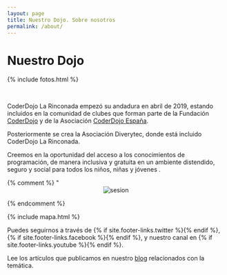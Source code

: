 ```yaml
---
layout: page
title: Nuestro Dojo. Sobre nosotros
permalink: /about/
---
```



<h1 class="center">Nuestro Dojo</h1>

{% include fotos.html %}

&nbsp;

CoderDojo La Rinconada empezó su andadura en abril de 2019, estando incluidos en la comunidad de clubes que forman parte de la Fundación [CoderDojo](https://coderdojo.com/es-ES) y de la Asociación [CoderDojo España](http://www.coderdojo.es/).

Posteriormente se crea la Asociación Diverytec, donde está incluido CoderDojo La Rinconada.


Creemos en la oportunidad del acceso a los conocimientos de programación, de manera inclusiva y gratuita en un ambiente distendido, seguro y social para todos los niños, niñas y jóvenes .

{% comment %}
"<span style="display:block;text-align:center">![sesion]</span>

[sesion]: /images/sesion_online.jpg"

{% endcomment %}

{% include mapa.html %}


Puedes seguirnos a través de
{% if site.footer-links.twitter %}<a href="https://www.twitter.com/{{ site.footer-links.twitter }}"><i class="svg-icon twitter base"></i></a>{% endif %}, 
{% if site.footer-links.facebook %}<a href="https://www.facebook.com/{{ site.footer-links.facebook }}"><i class="svg-icon facebook base"></i></a>{% endif %}, y nuestro canal en 
{% if site.footer-links.youtube %}<a href="https://youtube.com/{{ site.footer-links.youtube }}"><i class="svg-icon youtube base"></i></a>{% endif %}.


Lee los artículos que publicamos en nuestro <a class="boton-negro-verde" href="{{site.baseurl}}/noticias/">blog</a> relacionados con la temática.

<br><br>


